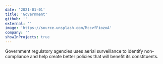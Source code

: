 ```yaml
---
date: '2021-01-01'
title: 'Government'
github: ''
external: ''
image: 'https://source.unsplash.com/MccvfFiozoA'
company: ''
showInProjects: true
---
```


Government regulatory agencies uses aerial surveillance to identify non-compliance and help create better policies 
that will benefit its constituents.
